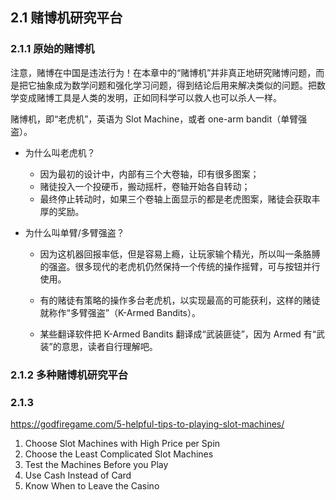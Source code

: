 ## 2.1 赌博机研究平台

### 2.1.1 原始的赌博机

注意，赌博在中国是违法行为！在本章中的“赌博机”并非真正地研究赌博问题，而是把它抽象成为数学问题和强化学习问题，得到结论后用来解决类似的问题。把数学变成赌博工具是人类的发明，正如同科学可以救人也可以杀人一样。

赌博机，即“老虎机”，英语为 Slot Machine，或者 one-arm bandit（单臂强盗）。

- 为什么叫老虎机？

    - 因为最初的设计中，内部有三个大卷轴，印有很多图案；
    - 赌徒投入一个投硬币，搬动摇杆，卷轴开始各自转动；
    - 最终停止转动时，如果三个卷轴上面显示的都是老虎图案，赌徒会获取丰厚的奖励。
    
- 为什么叫单臂/多臂强盗？ 

    - 因为这机器回报率低，但是容易上瘾，让玩家输个精光，所以叫一条胳膊的强盗。很多现代的老虎机仍然保持一个传统的操作摇臂，可与按钮并行使用。

    - 有的赌徒有策略的操作多台老虎机，以实现最高的可能获利，这样的赌徒就称作“多臂强盗”（K-Armed Bandits）。

    - 某些翻译软件把 K-Armed Bandits 翻译成“武装匪徒”，因为 Armed 有“武装”的意思，读者自行理解吧。

### 2.1.2 多种赌博机研究平台

### 2.1.3

https://godfiregame.com/5-helpful-tips-to-playing-slot-machines/

1. Choose Slot Machines with High Price per Spin
2. Choose the Least Complicated Slot Machines
3. Test the Machines Before you Play
4. Use Cash Instead of Card
5. Know When to Leave the Casino



